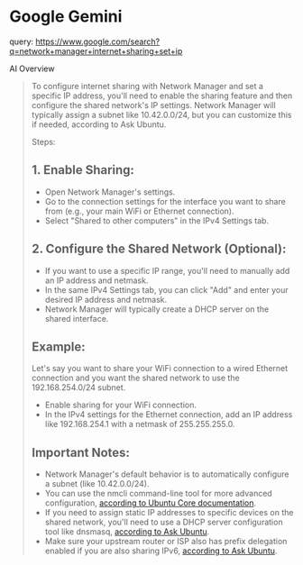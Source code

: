# Google Gemini
query: https://www.google.com/search?q=network+manager+internet+sharing+set+ip

AI Overview
>To configure internet sharing with Network Manager and set a specific IP address, you'll need to enable the sharing feature and then configure the shared network's IP settings. Network Manager will typically assign a subnet like 10.42.0.0/24, but you can customize this if needed, according to Ask Ubuntu. 
>
>Steps:
>## 1. Enable Sharing:
>- Open Network Manager's settings.
>- Go to the connection settings for the interface you want to share from (e.g., your main WiFi or Ethernet connection).
>- Select "Shared to other computers" in the IPv4 Settings tab.
>
>## 2. Configure the Shared Network (Optional):
>- If you want to use a specific IP range, you'll need to manually add an IP address and netmask.
>- In the same IPv4 Settings tab, you can click "Add" and enter your desired IP address and netmask.
>- Network Manager will typically create a DHCP server on the shared interface. 
>
>## Example:
>Let's say you want to share your WiFi connection to a wired Ethernet connection and you want the shared network to use the 192.168.254.0/24 subnet. 
>- Enable sharing for your WiFi connection.
>- In the IPv4 settings for the Ethernet connection, add an IP address like 192.168.254.1 with a netmask of 255.255.255.0.
>
>## Important Notes:
>- Network Manager's default behavior is to automatically configure a subnet (like 10.42.0.0/24). 
>- You can use the nmcli command-line tool for more advanced configuration, [according to Ubuntu Core documentation](https://documentation.ubuntu.com/core/explanation/system-snaps/network-manager/how-to-guides/configure-shared-connections/index.html). 
>- If you need to assign static IP addresses to specific devices on the shared network, you'll need to use a DHCP server configuration tool like dnsmasq, [according to Ask Ubuntu](https://askubuntu.com/questions/278349/how-to-share-a-wireless-connection-through-ethernet-with-fixed-ip-addresses). 
>- Make sure your upstream router or ISP also has prefix delegation enabled if you are also sharing IPv6, [according to Ask Ubuntu](https://askubuntu.com/questions/1027677/networkmanager-how-to-share-internet-connection-with-ipv6).
